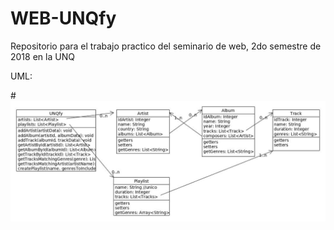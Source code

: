 # WEB-UNQfy
Repositorio para el trabajo practico del seminario de web, 2do semestre de 2018 en la UNQ

UML:

#![Alt text](https://github.com/SanchezSDario/WEB-UNQfy/blob/master/UNQfyUML.jpg)
